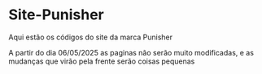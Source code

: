 # Site-Punisher
Aqui estão os códigos do site da marca Punisher

A partir do dia 06/05/2025 as paginas não serão muito modificadas, e as mudanças que virão pela frente serão coisas pequenas
